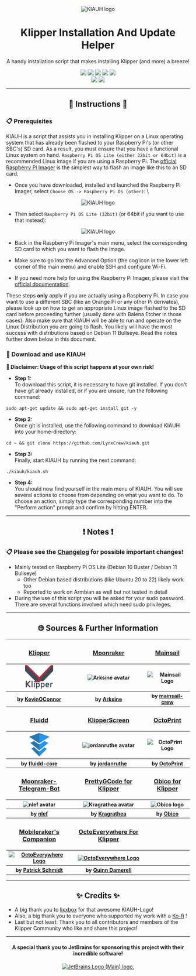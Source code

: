 <p align="center">
  <a>
    <img src="https://raw.githubusercontent.com/LynxCrew/kiauh/master/resources/screenshots/kiauh.png" alt="KIAUH logo" height="181">
    <h1 align="center">Klipper Installation And Update Helper</h1>
  </a>
</p>

<p align="center">
  A handy installation script that makes installing Klipper (and more) a breeze!
</p>

<p align="center">
  <a><img src="https://img.shields.io/github/license/LynxCrew/kiauh"></a>
  <a><img src="https://img.shields.io/github/stars/LynxCrew/kiauh"></a>
  <a><img src="https://img.shields.io/github/forks/LynxCrew/kiauh"></a>
  <a><img src="https://img.shields.io/github/languages/top/LynxCrew/kiauh?logo=gnubash&logoColor=white"></a>
  <a><img src="https://img.shields.io/github/v/tag/LynxCrew/kiauh"></a>
  <br />
  <a><img src="https://img.shields.io/github/last-commit/LynxCrew/kiauh"></a>
  <a><img src="https://img.shields.io/github/contributors/LynxCrew/kiauh"></a>
</p>

<hr>

<h2 align="center">
  📄️ Instructions 📄
</h2>

### 📋 Prerequisites
KIAUH is a script that assists you in installing Klipper on a Linux operating system that has
already been flashed to your Raspberry Pi's (or other SBC's) SD card. As a result, you must ensure 
that you have a functional Linux system on hand. `Raspberry Pi OS Lite (either 32bit or 64bit)` is a recommended Linux image 
if you are using a Raspberry Pi. The [official Raspberry Pi Imager](https://www.raspberrypi.com/software/) 
is the simplest way to flash an image like this to an SD card.

* Once you have downloaded, installed and launched the Raspberry Pi Imager, 
select `Choose OS -> Raspberry Pi OS (other)`: \
<p align="center">
  <img src="https://raw.githubusercontent.com/LynxCrew/kiauh/master/resources/screenshots/rpi_imager1.png" alt="KIAUH logo" height="350">
</p>

* Then select `Raspberry Pi OS Lite (32bit)` (or 64bit if you want to use that instead):
<p align="center">
  <img src="https://raw.githubusercontent.com/LynxCrew/kiauh/master/resources/screenshots/rpi_imager2.png" alt="KIAUH logo" height="350">
</p>

* Back in the Raspberry Pi Imager's main menu, select the corresponding SD card to which 
you want to flash the image.

* Make sure to go into the Advanced Option (the cog icon in the lower left corner of the main menu)
and enable SSH and configure Wi-Fi.

* If you need more help for using the Raspberry Pi Imager, please visit the [official documentation](https://www.raspberrypi.com/documentation/computers/getting-started.html).

These steps **only** apply if you are actually using a Raspberry Pi. In case you want 
to use a different SBC (like an Orange Pi or any other Pi derivates), please look up on how to get an appropriate Linux image flashed 
to the SD card before proceeding further (usually done with Balena Etcher in those cases). Also make sure that KIAUH will be able to run 
and operate on the Linux Distribution you are going to flash. You likely will have the most success with
distributions based on Debian 11 Bullseye. Read the notes further down below in this document.

### 💾 Download and use KIAUH
**📢 Disclaimer: Usage of this script happens at your own risk!**

* **Step 1:** \
To download this script, it is necessary to have git installed. If you don't have git already installed, or if you are unsure, run the following command:
```shell
sudo apt-get update && sudo apt-get install git -y
```

* **Step 2:** \
Once git is installed, use the following command to download KIAUH into your home-directory:

```shell
cd ~ && git clone https://github.com/LynxCrew/kiauh.git
```

* **Step 3:** \
Finally, start KIAUH by running the next command:

```shell
./kiauh/kiauh.sh
```

* **Step 4:** \
You should now find yourself in the main menu of KIAUH. You will see several actions to choose from depending 
on what you want to do. To choose an action, simply type the corresponding number into the "Perform action" 
prompt and confirm by hitting ENTER.

<hr>

<h2 align="center">❗ Notes ❗</h2>

### **📋 Please see the [Changelog](docs/changelog.md) for possible important changes!**

- Mainly tested on Raspberry Pi OS Lite (Debian 10 Buster / Debian 11 Bullseye)
    - Other Debian based distributions (like Ubuntu 20 to 22) likely work too
    - Reported to work on Armbian as well but not tested in detail
- During the use of this script you will be asked for your sudo password. There are several functions involved which need sudo privileges.

<hr>

<h2 align="center">🌐 Sources & Further Information</h2>

<table>
<tr>
<th><h3><a href="https://github.com/Klipper3d/klipper">Klipper</a></h3></th>
<th><h3><a href="https://github.com/Arksine/moonraker">Moonraker</a></h3></th>
<th><h3><a href="https://github.com/mainsail-crew/mainsail">Mainsail</a></h3></th>
</tr>
<tr>
<th><img src="https://raw.githubusercontent.com/Klipper3d/klipper/master/docs/img/klipper-logo.png" alt="Klipper Logo" height="64"></th>
<th><img src="https://avatars.githubusercontent.com/u/9563098?v=4" alt="Arksine avatar" height="64"></th>
<th><img src="https://raw.githubusercontent.com/mainsail-crew/docs/master/assets/img/logo.png" alt="Mainsail Logo" height="64"></th>
</tr>
<tr>
<th>by <a href="https://github.com/KevinOConnor">KevinOConnor</a></th>
<th>by <a href="https://github.com/Arksine">Arksine</a></th>
<th>by <a href="https://github.com/mainsail-crew">mainsail-crew</a></th>
</tr>
<tr>
<th><h3><a href="https://github.com/fluidd-core/fluidd">Fluidd</a></h3></th>
<th><h3><a href="https://github.com/jordanruthe/KlipperScreen">KlipperScreen</a></h3></th>
<th><h3><a href="https://github.com/OctoPrint/OctoPrint">OctoPrint</a></h3></th>
</tr>
<tr>
<th><img src="https://raw.githubusercontent.com/fluidd-core/fluidd/master/docs/assets/images/logo.svg" alt="Fluidd Logo" height="64"></th>
<th><img src="https://avatars.githubusercontent.com/u/31575189?v=4" alt="jordanruthe avatar" height="64"></th>
<th><img src="https://camo.githubusercontent.com/627be7fc67195b626b298af9b9677d7c58e698c67305e54324cffbe06130d4a4/68747470733a2f2f6f63746f7072696e742e6f72672f6173736574732f696d672f6c6f676f2e706e67" alt="OctoPrint Logo" height="64"></th>
</tr>
<tr>
<th>by <a href="https://github.com/fluidd-core">fluidd-core</a></th>
<th>by <a href="https://github.com/jordanruthe">jordanruthe</a></th>
<th>by <a href="https://github.com/OctoPrint">OctoPrint</a></th>
</tr>

<tr>
<th><h3><a href="https://github.com/nlef/moonraker-telegram-bot">Moonraker-Telegram-Bot</a></h3></th>
<th><h3><a href="https://github.com/Kragrathea/pgcode">PrettyGCode for Klipper</a></h3></th>
<th><h3><a href="https://github.com/TheSpaghettiDetective/moonraker-obico">Obico for Klipper</a></h3></th>
</tr>

<tr>
<th><img src="https://avatars.githubusercontent.com/u/52351624?v=4" alt="nlef avatar" height="64"></th>
<th><img src="https://avatars.githubusercontent.com/u/5917231?v=4" alt="Kragrathea avatar" height="64"></th>
<th><img src="https://avatars.githubusercontent.com/u/46323662?s=200&v=4" alt="Obico logo" height="64"></th>
</tr>

<tr>
<th>by <a href="https://github.com/nlef">nlef</a></th>
<th>by <a href="https://github.com/Kragrathea">Kragrathea</a></th>
<th>by <a href="https://github.com/TheSpaghettiDetective">Obico</a></th>
</tr>

<tr>
<th><h3><a href="https://github.com/Clon1998/mobileraker_companion">Mobileraker's Companion</a></h3></th>
<th><h3><a href="https://octoeverywhere.com/?source=kiauh_readme">OctoEverywhere For Klipper</a></h3></th>
<th><h3></h3></th>
</tr>

<tr>
<th><a href="https://github.com/Clon1998/mobileraker_companion"><img src="https://raw.githubusercontent.com/Clon1998/mobileraker/master/assets/icon/mr_appicon.png" alt="OctoEverywhere Logo" height="64"></th>
<th><a href="https://octoeverywhere.com/?source=kiauh_readme"><img src="https://octoeverywhere.com/img/logo.svg" alt="OctoEverywhere Logo" height="64"></a></th>
<th></th>
</tr>

<tr>
<th>by <a href="https://github.com/Clon1998">Patrick Schmidt</a></th>
<th>by <a href="https://github.com/QuinnDamerell">Quinn Damerell</a></th>
<th></th>
</tr>


</table>

<hr>

<h2 align="center">✨ Credits ✨</h2>

* A big thank you to [lixxbox](https://github.com/lixxbox) for that awesome KIAUH-Logo!
* Also, a big thank you to everyone who supported my work with a [Ko-fi](https://ko-fi.com/dw__0) !
* Last but not least: Thank you to all contributors and members of the Klipper Community who like and share this project!

<hr>

<h4 align="center">A special thank you to JetBrains for sponsoring this project with their incredible software!</h4>
<p align="center">
  <a href="https://www.jetbrains.com/community/opensource/#support" target="_blank">
    <img src="https://resources.jetbrains.com/storage/products/company/brand/logos/jb_beam.png" alt="JetBrains Logo (Main) logo." height="128">
  </a>
</p>
